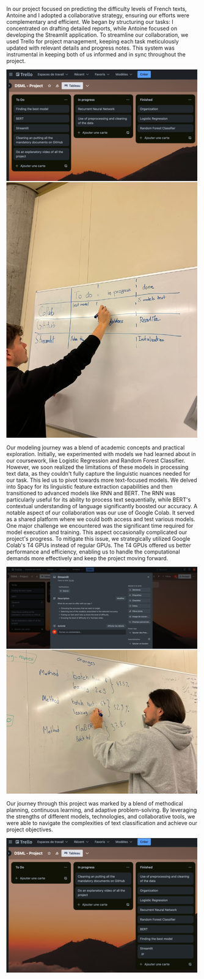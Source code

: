 In our project focused on predicting the difficulty levels of French texts, Antoine and I adopted a collaborative strategy, ensuring our efforts were complementary and efficient. We began by structuring our tasks: I concentrated on drafting detailed reports, while Antoine focused on developing the Streamlit application. To streamline our collaboration, we used Trello for project management, keeping each task meticulously updated with relevant details and progress notes. This system was instrumental in keeping both of us informed and in sync throughout the project.

<img src="https://github.com/Oglo/Project-DSML/blob/main/Code/images/TrelloFirst.png" alt="First steps of Trello" width="500"/>

<img src="https://github.com/Oglo/Project-DSML/blob/main/Code/images/ManuelOrganization.png" alt="Real life Trello" width="500"/>

Our modeling journey was a blend of academic concepts and practical exploration. Initially, we experimented with models we had learned about in our coursework, like Logistic Regression and Random Forest Classifier. However, we soon realized the limitations of these models in processing text data, as they couldn't fully capture the linguistic nuances needed for our task. This led us to pivot towards more text-focused models. We delved into Spacy for its linguistic feature extraction capabilities and then transitioned to advanced models like RNN and BERT. The RNN was particularly useful for its ability to process text sequentially, while BERT's contextual understanding of language significantly boosted our accuracy.
A notable aspect of our collaboration was our use of Google Colab. It served as a shared platform where we could both access and test various models. One major challenge we encountered was the significant time required for model execution and training. This aspect occasionally complicated our project's progress. To mitigate this issue, we strategically utilized Google Colab's T4 GPUs instead of regular GPUs. The T4 GPUs offered us better performance and efficiency, enabling us to handle the computational demands more effectively and keep the project moving forward.

<img src="https://github.com/Oglo/Project-DSML/blob/main/Code/images/TrelloStreamlit.png" alt="Streamlit organization on Trello" width="500"/>

<img src="https://github.com/Oglo/Project-DSML/blob/main/Code/images/AntoineParametersModel.png" alt="Parameters choice" width="500"/>


Our journey through this project was marked by a blend of methodical planning, continuous learning, and adaptive problem-solving. By leveraging the strengths of different models, technologies, and collaborative tools, we were able to navigate the complexities of text classification and achieve our project objectives.

<img src="https://github.com/Oglo/Project-DSML/blob/main/Code/images/TrelloAlmostDone.png" alt="Project almost done" width="500"/>